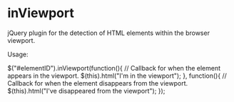 inViewport
==========

jQuery plugin for the detection of HTML elements within the browser viewport.

Usage:

$("#elementID").inViewport(function(){
  // Callback for when the element appears in the viewport.
  $(this).html("I'm in the viewport");
}, function(){
  // Callback for when the element disappears from the viewport.
  $(this).html("I've disappeared from the viewport");
});
